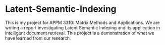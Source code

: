 # Latent-Semantic-Indexing
This is my project for APPM 3310: Matrix Methods and Applications. We are writing a report investigating Latent Semantic Indexing and its application in intelligent document retrieval. This project is a demonstration of what we have learned from our research. 
